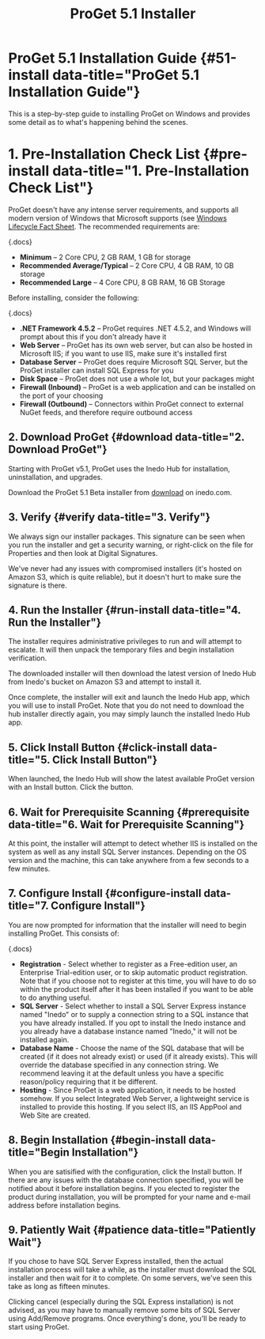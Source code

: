 ﻿---
title: ProGet 5.1 Installer
sequence: 500
keywords: proget, installation

---
# ProGet 5.1 Installation Guide {#51-install data-title="ProGet 5.1 Installation Guide"}

This is a step-by-step guide to installing ProGet on Windows and provides some detail as to what's happening behind the scenes.

# 1. Pre-Installation Check List {#pre-install data-title="1. Pre-Installation Check List"}

ProGet doesn't have any intense server requirements, and supports all modern version of Windows that Microsoft supports (see [Windows Lifecycle Fact Sheet](https://support.microsoft.com/en-us/help/13853/windows-lifecycle-fact-sheet). The recommended requirements are:

{.docs}
- **Minimum** – 2 Core CPU, 2 GB RAM, 1 GB for storage
- **Recommended Average/Typical** – 2 Core CPU, 4 GB RAM, 10 GB storage
- **Recommended Large** –  4 Core CPU, 8 GB RAM, 16 GB Storage

Before installing, consider the following:

{.docs}
- **.NET Framework 4.5.2** – ProGet requires .NET 4.5.2, and Windows will prompt about this if you don't already have it
- **Web Server** – ProGet has its own web server, but can also be hosted in Microsoft IIS; if you want to use IIS, make sure it's installed first
- **Database Server** – ProGet does require Microsoft SQL Server, but the ProGet installer can install SQL Express for you
- **Disk Space** – ProGet does not use a whole lot, but your packages might
- **Firewall (Inbound)** – ProGet is a web application and can be installed on the port of your choosing
- **Firewall (Outbound)** – Connectors within ProGet connect to external NuGet feeds, and therefore require outbound access

## 2. Download ProGet {#download data-title="2. Download ProGet"}

Starting with ProGet v5.1, ProGet uses the Inedo Hub for installation, uninstallation, and upgrades.

Download the ProGet 5.1 Beta installer from [download](/proget/download) on inedo.com.

## 3. Verify {#verify data-title="3. Verify"}

We always sign our installer packages. This signature can be seen when you run the installer and get a security warning, or right-click on the file for Properties and then look at Digital Signatures.

We've never had any issues with compromised installers (it's hosted on Amazon S3, which is quite reliable), but it doesn't hurt to make sure the signature is there.

## 4. Run the Installer {#run-install data-title="4. Run the Installer"}

The installer requires administrative privileges to run and will attempt to escalate. It will then unpack the temporary files and begin installation verification.

The downloaded installer will then download the latest version of Inedo Hub from Inedo's bucket on Amazon S3 and attempt to install it.

Once complete, the installer will exit and launch the Inedo Hub app, which you will use to install ProGet. Note that you do not need to download the hub installer directly again, you may simply launch the installed Inedo Hub app.

## 5. Click Install Button {#click-install data-title="5. Click Install Button"}

When launched, the Inedo Hub will show the latest available ProGet version with an Install button. Click the button.

## 6. Wait for Prerequisite Scanning {#prerequisite data-title="6. Wait for Prerequisite Scanning"}

At this point, the installer will attempt to detect whether IIS is installed on the system as well as any install SQL Server instances. Depending on the OS version and the machine, this can take anywhere from a few seconds to a few minutes.

## 7. Configure Install {#configure-install data-title="7. Configure Install"}

You are now prompted for information that the installer will need to begin installing
ProGet. This consists of:

{.docs}
- **Registration** - Select whether to register as a Free-edition user, an Enterprise Trial-edition user, or to skip automatic product registration. Note that if you choose not to register at this time, you will have to do so within the product itself after it has been installed if you want to be able to do anything useful.
- **SQL Server** - Select whether to install a SQL Server Express instance named "Inedo" or to supply a connection string to a SQL instance that you have already installed. If you opt to install the Inedo instance and you already have a database instance named "Inedo," it will not be installed again.
- **Database Name** - Choose the name of the SQL database that will be created (if it does not already exist) or used (if it already exists). This will override the database specified in any connection string. We recommend leaving it at the default unless you have a specific reason/policy requiring that it be different.
- **Hosting** - Since ProGet is a web application, it needs to be hosted somehow. If you select Integrated Web Server, a lightweight service is installed to provide this hosting. If you select IIS, an IIS AppPool and Web Site are created.

## 8. Begin Installation {#begin-install data-title="Begin Installation"}

When you are satisified with the configuration, click the Install button. If there are any issues with the database connection specified, you will be notified about it before installation begins. If you elected to register the product during installation, you will be prompted for your name and e-mail address before installation begins.

## 9. Patiently Wait {#patience data-title="Patiently Wait"}

If you chose to have SQL Server Express installed, then the actual installation process will take a while, as the installer must download the SQL installer and then wait for it to complete. On some servers, we've seen this take as long as fifteen minutes.

Clicking cancel (especially during the SQL Express installation) is not advised, as you may have to manually remove some bits of SQL Server using Add/Remove programs. Once everything's done, you'll be ready to start using ProGet.
